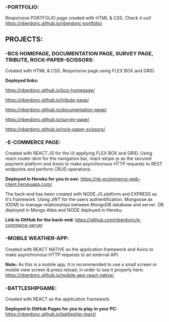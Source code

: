 ### -PORTFOLIO:

Responsive PORTFOLIO page created with HTML & CSS. Check it out! https://nberdonc.github.io/nberdonc-portfolio/

## PROJECTS:

### -BCS HOMEPAGE, DOCUMENTATION PAGE, SURVEY PAGE, TRIBUTE, ROCK-PAPER-SCISSORS: 

Created with HTML & CSS. Responsive page using FLEX  BOX and GRID.

**Deployed links:**

https://nberdonc.github.io/bcs-homepage/

https://nberdonc.github.io/tribute-page/

https://nberdonc.github.io/documentation-page/

https://nberdonc.github.io/survey-page/

https://nberdonc.github.io/rock-paper-scissors/
### -E-COMMERCE PAGE: 

Created with REACT.JS for the UI appliying FLEX BOX and GRID.
Using react-router-dom for the navigation bar, react-stripe-js as the secured payment platform and Axios to make asynchronous HTTP requests to REST endpoints and perform CRUD operations.

**Deployed in Heroku for you to see:** https://nb-ecommerce-web-client.herokuapp.com/ 

The back-end has been created with NODE.JS platform and EXPRESS as it's framework.
Using JWT for the users authentification.
Mongoose as (ODM) to manage relationships between MongoDB database and server.
DB deployed in Mongo Atlas and NODE deployed in Heroku.

**Link to GitHub for the back-end:** https://github.com/nberdonc/e-commerce-server

### -MOBILE WEATHER-APP: 
Created with REACT NATIVE as the application framework and Axios to make asynchronous HTTP requests to an external API.

**Note:** As this is a mobile app, it is recommended to use a small screen or mobile
view screen & press reload, in order to see it properly here: https://nberdonc.github.io/mobile-app-react-native/

### -BATTLESHIPGAME: 
Created with REACT as the application framework.

**Deployed in GitHub Pages for you to play in your PC:** https://nberdonc.github.io/battleship-react/
